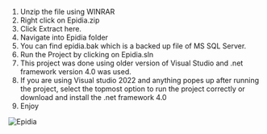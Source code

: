 1. Unzip the file using WINRAR
2. Right click on Epidia.zip
3. Click Extract here.
4. Navigate into Epidia folder
5. You can find epidia.bak which is a backed up file of MS SQL Server.
6. Run the Project by clicking on Epidia.sln
7. This project was done using older version of Visual Studio  and .net framework version 4.0 was used.
8. If you are using Visual studio 2022 and anything popes up after running the project, select the topmost option to run the project correctly or download and install the .net framework 4.0
9. Enjoy

![Epidia](https://github.com/Alinur1/Esports-pidia/assets/87419413/9154703b-7ce6-46b6-af52-1662c75c276d)
